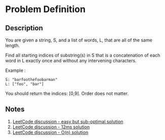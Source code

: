 # Problem Definition

## Description

You are given a string, S, and a list of words, L, that are all of the same length.

Find all starting indices of substring(s) in S that is a concatenation of each word in L exactly once and without any intervening characters.

Example :

```text
S: "barfoothefoobarman"
L: ["foo", "bar"]
```

You should return the indices: [0,9]. Order does not matter.

## Notes

1. [LeetCode discussion - easy but sub-optimal solution](https://leetcode.com/problems/substring-with-concatenation-of-all-words/discuss/13658/Easy-Two-Map-Solution-(C++Java))
1. [LeetCode discussion - 12ms solution](https://leetcode.com/problems/substring-with-concatenation-of-all-words/discuss/13691/Java-12ms-beats-100#)
1. [LeetCode discussion - O(n) solution](https://leetcode.com/problems/substring-with-concatenation-of-all-words/discuss/13699/92-JAVA-O(N)-with-explaination)